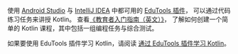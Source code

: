 [//]: # (title: 通过 EduTools 插件讲授 Kotlin)

使用 [Android Studio](https://developer.android.com/studio) 与 [IntelliJ IDEA](https://www.jetbrains.com/idea/) 中都可用的 [EduTools 插件](https://plugins.jetbrains.com/plugin/10081-edutools)，
可以通过代码练习任务来讲授 Kotlin。
查看[《教育者入门指南（英文）》](https://www.jetbrains.com/help/education/educator-start-guide.html?section=Kotlin)，
了解如何创建一个简单的 Kotlin 课程，其中包括一组编程任务与综合测试。

如果要使用 EduTools 插件学习 Kotlin，请阅读 [通过 EduTools 插件学习 Kotlin](edu-tools-learner.md)。